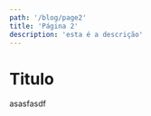 ```yaml
---
path: '/blog/page2'
title: 'Página 2'
description: 'esta é a descrição'
---
```


# Titulo

asasfasdf

